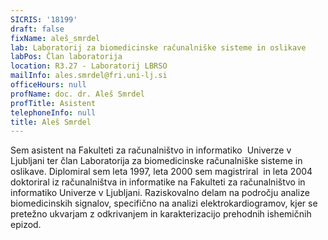 ```yaml
---
SICRIS: '18199'
draft: false
fixName: aleš_smrdel
lab: Laboratorij za biomedicinske računalniške sisteme in oslikave
labPos: Član laboratorija
location: R3.27 - Laboratorij LBRSO
mailInfo: ales.smrdel@fri.uni-lj.si
officeHours: null
profName: doc. dr. Aleš Smrdel
profTitle: Asistent
telephoneInfo: null
title: Aleš Smrdel
---
```



Sem asistent na Fakulteti za računalništvo in informatiko  Univerze v Ljubljani ter član Laboratorija za biomedicinske računalniške sisteme in oslikave. Diplomiral sem leta 1997, leta 2000 sem magistriral  in leta 2004 doktoriral iz računalništva in informatike na Fakulteti za računalništvo in informatiko Univerze v Ljubljani.
Raziskovalno delam na področju analize biomedicinskih signalov, specifično na analizi elektrokardiogramov, kjer se pretežno ukvarjam z odkrivanjem in karakterizacijo prehodnih ishemičnih epizod.